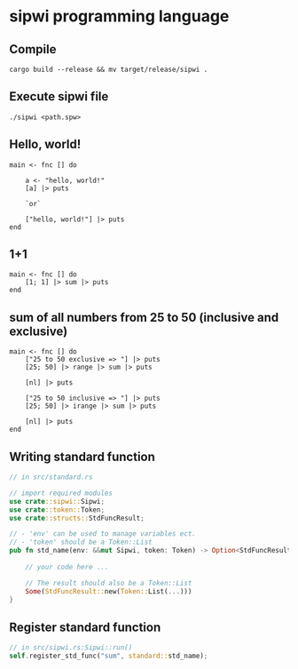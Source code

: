 # sipwi programming language

## Compile

`cargo build --release && mv target/release/sipwi .`

## Execute sipwi file

`./sipwi <path.spw>`

## Hello, world!

```
main <- fnc [] do
    
    a <- "hello, world!"
    [a] |> puts

    `or`

    ["hello, world!"] |> puts
end
```

## 1+1

```
main <- fnc [] do
    [1; 1] |> sum |> puts
end
```

## sum of all numbers from 25 to 50 (inclusive and exclusive)

```
main <- fnc [] do
    ["25 to 50 exclusive => "] |> puts
    [25; 50] |> range |> sum |> puts
    
    [nl] |> puts

    ["25 to 50 inclusive => "] |> puts
    [25; 50] |> irange |> sum |> puts

    [nl] |> puts
end

```

## Writing standard function

```rust
// in src/standard.rs

// import required modules
use crate::sipwi::Sipwi;
use crate::token::Token;
use crate::structs::StdFuncResult;

// - 'env' can be used to manage variables ect.
// - 'token' should be a Token::List
pub fn std_name(env: &&mut Sipwi, token: Token) -> Option<StdFuncResult> {
 
    // your code here ...

    // The result should also be a Token::List
    Some(StdFuncResult::new(Token::List(...)))
}
```

## Register standard function

```rust
// in src/sipwi.rs:Sipwi::run()
self.register_std_func("sum", standard::std_name);
```